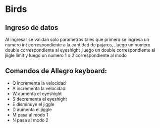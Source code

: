 
# Birds

## Ingreso de datos

Al ingresar se validan solo parametros tales que primero se ingresa un numero int correspondiente a la cantidad de pajaros,
,luego un numero double correspondiente al eyeshight
,luego un double correspondiente al jiigle limit
 y luego un numero 1 o 2 correspondiente al modo

## Comandos de Allegro keyboard:
- Q incrementa la velocidad
- A incrementa la velocidad
- W aumenta el eyeshight
- S decrementa el eyeshight
- E disminuye el jiggle
- D aumenta el jiggle
- M pasa al modo 1
- N pasa al modo 2